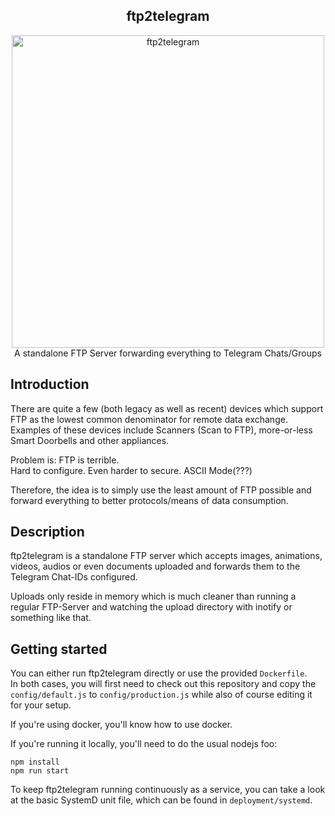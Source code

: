 <div align="center">
    <h2>ftp2telegram</h2>
    <img src="https://github.com/schinken/ftp2telegram/blob/master/assets/ftp2telegram.svg" width="500" alt="ftp2telegram">
    <div>A standalone FTP Server forwarding everything to Telegram Chats/Groups</div>
</div>


## Introduction

There are quite a few (both legacy as well as recent) devices which support FTP as the lowest common denominator for remote data exchange.<br/>
Examples of these devices include Scanners (Scan to FTP), more-or-less Smart Doorbells and other appliances.

Problem is: FTP is terrible.<br/>
Hard to configure. Even harder to secure. ASCII Mode(???)

Therefore, the idea is to simply use the least amount of FTP possible and forward everything to better protocols/means of data consumption.

## Description

ftp2telegram is a standalone FTP server which accepts images, animations, videos, audios or even documents uploaded and forwards them to
the Telegram Chat-IDs configured.

Uploads only reside in memory which is much cleaner than running a regular FTP-Server and watching the upload directory with inotify or something like that.

## Getting started

You can either run ftp2telegram directly or use the provided `Dockerfile`.<br/>
In both cases, you will first need to check out this repository and copy the `config/default.js` to `config/production.js` while also of course editing it for your setup.

If you're using docker, you'll know how to use docker.

If you're running it locally, you'll need to do the usual nodejs foo:

```
npm install
npm run start
```

To keep ftp2telegram running continuously as a service, you can take a look at the basic SystemD unit file, which can be found in `deployment/systemd`.




